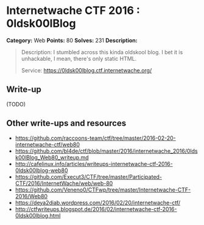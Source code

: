 # Internetwache CTF 2016 : 0ldsk00lBlog

**Category:** Web
**Points:** 80
**Solves:** 231
**Description:**

> Description: I stumbled across this kinda oldskool blog. I bet it is unhackable, I mean, there's only static HTML.
> 
> 
> Service: <https://0ldsk00lblog.ctf.internetwache.org/>


## Write-up

(TODO)

## Other write-ups and resources

* <https://github.com/raccoons-team/ctf/tree/master/2016-02-20-internetwache-ctf/web80>
* <https://github.com/bl4de/ctf/blob/master/2016/internetwache_2016/0ldsk00lBlog_Web80_writeup.md>
* <http://cafelinux.info/articles/writeups-internetwache-ctf-2016-0ldsk00lblog-web80>
* <https://github.com/Execut3/CTF/tree/master/Participated-CTF/2016/InternetWache/web/web-80>
* <https://github.com/Veneno0/CTFwp/tree/master/Internetwache-CTF-2016/Web80>
* <https://deya2diab.wordpress.com/2016/02/20/internetwache-ctf/>
* <http://ctfwriteups.blogspot.de/2016/02/internetwache-ctf-2016-0ldsk00lblog.html>
